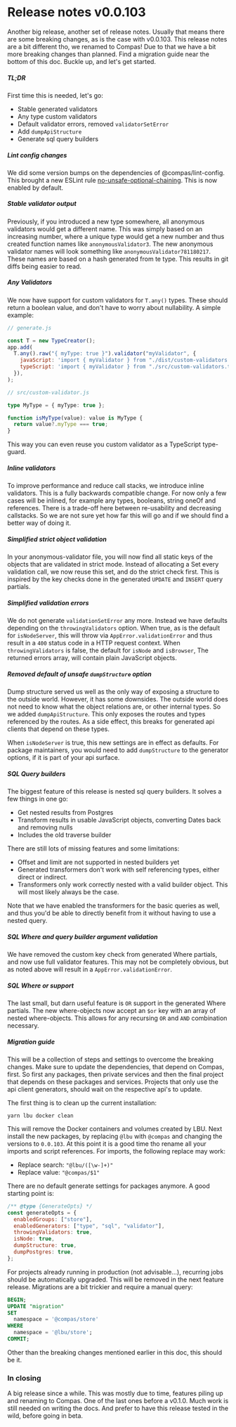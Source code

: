 # Release notes v0.0.103

Another big release, another set of release notes. Usually that means there are
some breaking changes, as is the case with v0.0.103. This release notes are a
bit different tho, we renamed to Compas! Due to that we have a bit more breaking
changes than planned. Find a migration guide near the bottom of this doc. Buckle
up, and let's get started.

##### TL;DR

First time this is needed, let's go:

- Stable generated validators
- Any type custom validators
- Default validator errors, removed `validatorSetError`
- Add `dumpApiStructure`
- Generate sql query builders

##### Lint config changes

We did some version bumps on the dependencies of @compas/lint-config. This
brought a new ESLint rule
[no-unsafe-optional-chaining](https://eslint.org/docs/rules/no-unsafe-optional-chaining).
This is now enabled by default.

##### Stable validator output

Previously, if you introduced a new type somewhere, all anonymous validators
would get a different name. This was simply based on an increasing number, where
a unique type would get a new number and thus created function names like
`anonymousValidator3`. The new anonymous validator names will look something
like `anonymousValidator781180217`. These names are based on a hash generated
from te type. This results in git diffs being easier to read.

##### Any Validators

We now have support for custom validators for `T.any()` types. These should
return a boolean value, and don't have to worry about nullability. A simple
example:

```js
// generate.js

const T = new TypeCreator();
app.add(
  T.any().raw("{ myType: true }").validator("myValidator", {
    javaScript: 'import { myValidator } from "./dist/custom-validators.js";',
    typeScript: 'import { myValidator } from "./src/custom-validators.ts";',
  }),
);
```

```ts
// src/custom-validator.js

type MyType = { myType: true };

function isMyType(value): value is MyType {
  return value?.myType === true;
}
```

This way you can even reuse you custom validator as a TypeScript type-guard.

##### Inline validators

To improve performance and reduce call stacks, we introduce inline validators.
This is a fully backwards compatible change. For now only a few cases will be
inlined, for example any types, booleans, string oneOf and references. There is
a trade-off here between re-usability and decreasing callstacks. So we are not
sure yet how far this will go and if we should find a better way of doing it.

##### Simplified strict object validation

In your anonymous-validator file, you will now find all static keys of the
objects that are validated in strict mode. Instead of allocating a Set every
validation call, we now reuse this set, and do the strict check first. This is
inspired by the key checks done in the generated `UPDATE` and `INSERT` query
partials.

##### Simplified validation errors

We do not generate `validationSetError` any more. Instead we have defaults
depending on the `throwingValidators` option. When true, as is the default for
`isNodeServer`, this will throw via `AppError.validationError` and thus result
in a `400` status code in a HTTP request context. When `throwingValidators` is
false, the default for `isNode` and `isBrowser`, The returned errors array, will
contain plain JavaScript objects.

##### Removed default of unsafe `dumpStructure` option

Dump structure served us well as the only way of exposing a structure to the
outside world. However, it has some downsides. The outside world does not need
to know what the object relations are, or other internal types. So we added
`dumpApiStructure`. This only exposes the routes and types referenced by the
routes. As a side effect, this breaks for generated api clients that depend on
these types.

When `isNodeServer` is true, this new settings are in effect as defaults. For
package maintainers, you would need to add `dumpStructure` to the generator
options, if it is part of your api surface.

##### SQL Query builders

The biggest feature of this release is nested sql query builders. It solves a
few things in one go:

- Get nested results from Postgres
- Transform results in usable JavaScript objects, converting Dates back and
  removing nulls
- Includes the old traverse builder

There are still lots of missing features and some limitations:

- Offset and limit are not supported in nested builders yet
- Generated transformers don't work with self referencing types, either direct
  or indirect.
- Transformers only work correctly nested with a valid builder object. This will
  most likely always be the case.

Note that we have enabled the transformers for the basic queries as well, and
thus you'd be able to directly benefit from it without having to use a nested
query.

##### SQL Where and query builder argument validation

We have removed the custom key check from generated Where partials, and now use
full validator features. This may not be completely obvious, but as noted above
will result in a `AppError.validationError`.

##### SQL Where or support

The last small, but darn useful feature is `OR` support in the generated Where
partials. The new where-objects now accept an `$or` key with an array of nested
where-objects. This allows for any recursing `OR` and `AND` combination
necessary.

##### Migration guide

This will be a collection of steps and settings to overcome the breaking
changes. Make sure to update the dependencies, that depend on Compas, first. So
first any packages, then private services and then the final project that
depends on these packages and services. Projects that only use the api client
generators, should wait on the respective api's to update.

The first thing is to clean up the current installation:

```shell
yarn lbu docker clean
```

This will remove the Docker containers and volumes created by LBU. Next install
the new packages, by replacing `@lbu` with `@compas` and changing the versions
to `0.0.103`. At this point it is a good time tho rename all your imports and
script references. For imports, the following replace may work:

- Replace search: `"@lbu/([\w-]+)"`
- Replace value: `"@compas/$1"`

There are no default generate settings for packages anymore. A good starting
point is:

```js
/** @type {GenerateOpts} */
const generateOpts = {
  enabledGroups: ["store"],
  enabledGenerators: ["type", "sql", "validator"],
  throwingValidators: true,
  isNode: true,
  dumpStructure: true,
  dumpPostgres: true,
};
```

For projects already running in production (not advisable...), recurring jobs
should be automatically upgraded. This will be removed in the next feature
release. Migrations are a bit trickier and require a manual query:

```sql
BEGIN;
UPDATE "migration"
SET
  namespace = '@compas/store'
WHERE
  namespace = '@lbu/store';
COMMIT;
```

Other than the breaking changes mentioned earlier in this doc, this should be
it.

### In closing

A big release since a while. This was mostly due to time, features piling up and
renaming to Compas. One of the last ones before a v0.1.0. Much work is still
needed on writing the docs. And prefer to have this release tested in the wild,
before going in beta.

